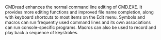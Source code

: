 CMDread enhances the normal command line editing of CMD.EXE.  It provides more
editing functions and improved file name completion, along with keyboard
shortcuts to most items on the Edit menu.  Symbols and macros can run
frequently used command lines and its own associations can run console-specific
programs.  Macros can also be used to record and play back a sequence of
keystrokes.
